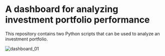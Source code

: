 # A dashboard for analyzing investment portfolio performance

This repository contains two Python scripts that can be used to analyze an investment portfolio.

![dashboard_01](https://user-images.githubusercontent.com/69734538/112726996-ea760900-8f28-11eb-9d0b-7f71d238f269.png)

